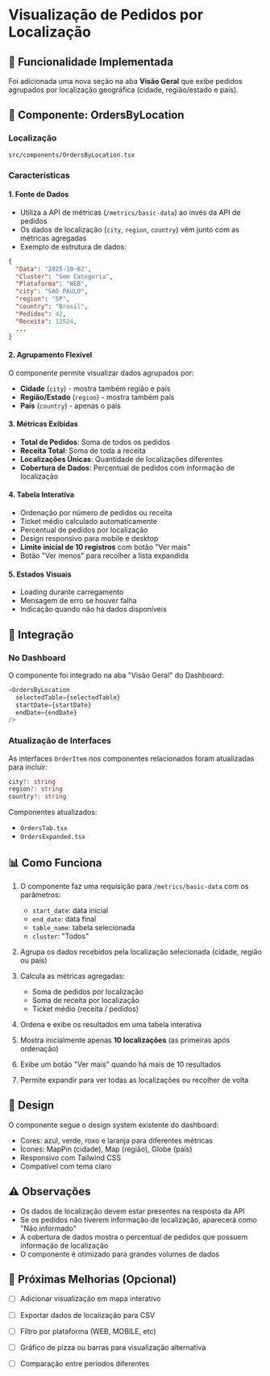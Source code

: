 # Visualização de Pedidos por Localização

## 📍 Funcionalidade Implementada

Foi adicionada uma nova seção na aba **Visão Geral** que exibe pedidos agrupados por localização geográfica (cidade, região/estado e país).

## 🎯 Componente: OrdersByLocation

### Localização
`src/components/OrdersByLocation.tsx`

### Características

#### 1. **Fonte de Dados**
- Utiliza a API de métricas (`/metrics/basic-data`) ao invés da API de pedidos
- Os dados de localização (`city`, `region`, `country`) vêm junto com as métricas agregadas
- Exemplo de estrutura de dados:
```json
{
  "Data": "2025-10-02",
  "Cluster": "Sem Categoria",
  "Plataforma": "WEB",
  "city": "SAO PAULO",
  "region": "SP",
  "country": "Brasil",
  "Pedidos": 42,
  "Receita": 12524,
  ...
}
```

#### 2. **Agrupamento Flexível**
O componente permite visualizar dados agrupados por:
- **Cidade** (`city`) - mostra também região e país
- **Região/Estado** (`region`) - mostra também país
- **País** (`country`) - apenas o país

#### 3. **Métricas Exibidas**
- **Total de Pedidos**: Soma de todos os pedidos
- **Receita Total**: Soma de toda a receita
- **Localizações Únicas**: Quantidade de localizações diferentes
- **Cobertura de Dados**: Percentual de pedidos com informação de localização

#### 4. **Tabela Interativa**
- Ordenação por número de pedidos ou receita
- Ticket médio calculado automaticamente
- Percentual de pedidos por localização
- Design responsivo para mobile e desktop
- **Limite inicial de 10 registros** com botão "Ver mais"
- Botão "Ver menos" para recolher a lista expandida

#### 5. **Estados Visuais**
- Loading durante carregamento
- Mensagem de erro se houver falha
- Indicação quando não há dados disponíveis

## 🔧 Integração

### No Dashboard
O componente foi integrado na aba "Visão Geral" do Dashboard:

```typescript
<OrdersByLocation
  selectedTable={selectedTable}
  startDate={startDate}
  endDate={endDate}
/>
```

### Atualização de Interfaces
As interfaces `OrderItem` nos componentes relacionados foram atualizadas para incluir:
```typescript
city?: string
region?: string
country?: string
```

Componentes atualizados:
- `OrdersTab.tsx`
- `OrdersExpanded.tsx`

## 📊 Como Funciona

1. O componente faz uma requisição para `/metrics/basic-data` com os parâmetros:
   - `start_date`: data inicial
   - `end_date`: data final
   - `table_name`: tabela selecionada
   - `cluster`: "Todos"

2. Agrupa os dados recebidos pela localização selecionada (cidade, região ou país)

3. Calcula as métricas agregadas:
   - Soma de pedidos por localização
   - Soma de receita por localização
   - Ticket médio (receita / pedidos)

4. Ordena e exibe os resultados em uma tabela interativa

5. Mostra inicialmente apenas **10 localizações** (as primeiras após ordenação)

6. Exibe um botão "Ver mais" quando há mais de 10 resultados

7. Permite expandir para ver todas as localizações ou recolher de volta

## 🎨 Design

O componente segue o design system existente do dashboard:
- Cores: azul, verde, roxo e laranja para diferentes métricas
- Ícones: MapPin (cidade), Map (região), Globe (país)
- Responsivo com Tailwind CSS
- Compatível com tema claro

## ⚠️ Observações

- Os dados de localização devem estar presentes na resposta da API
- Se os pedidos não tiverem informação de localização, aparecerá como "Não informado"
- A cobertura de dados mostra o percentual de pedidos que possuem informação de localização
- O componente é otimizado para grandes volumes de dados

## 🚀 Próximas Melhorias (Opcional)

- [ ] Adicionar visualização em mapa interativo
- [ ] Exportar dados de localização para CSV
- [ ] Filtro por plataforma (WEB, MOBILE, etc)
- [ ] Gráfico de pizza ou barras para visualização alternativa
- [ ] Comparação entre períodos diferentes

